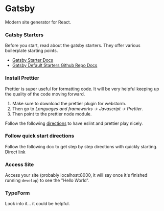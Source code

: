 # Gatsby
Modern site generator for React.

### Gatsby Starters
Before you start, read about the gatsby starters. They offer various boilerplate starting points.
* [Gatsby Starter Docs](https://www.gatsbyjs.org/docs/starters/)
* [Gatsby Default Starters Github Repo Docs](https://github.com/gatsbyjs/gatsby-starter-default)

### Install Prettier
Prettier is super useful for formatting code. It will be very helpful keeping up the quality of the code moving forward.
1. Make sure to download the prettier plugin for webstorm.
2. Then go to *Languages and frameworks -> Javascript -> Prettier*.
3. Then point to the prettier node module.

Follow the following [directions](https://github.com/prettier/eslint-plugin-prettier) to have eslint and prettier play nicely.


### Follow quick start directions
Follow the following doc to get step by step directions with quickly starting.
Direct [link](https://www.gatsbyjs.org/docs/quick-start)


### Access Site
Access your site (probably localhost:8000, it will say once it's finished running `develop`) to see the "Hello World".


### TypeForm
Look into it... it could be helpful.
